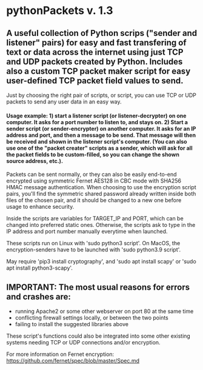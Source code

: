 # pythonPackets v. 1.3

## A useful collection of Python scrips ("sender and listener" pairs) for easy and fast transfering of text or data across the internet using just TCP and UDP packets created by Python. Includes also a custom TCP packet maker script for easy user-defined TCP packet field values to send.

Just by choosing the right pair of scripts, or script, you can use TCP or UDP packets to send any user data in an easy way.

#### Usage example: 1) start a listener script (or listener-decrypter) on one computer. It asks for a port number to listen to, and stays on. 2) Start a sender script (or sender-encrypter) on another computer. It asks for an IP address and port, and then a message to be send. That message will then be received and shown in the listener script's computer. (You can also use one of the "packet creater" scripts as a sender, which will ask for all the packet fields to be custom-filled, so you can change the shown source address, etc.).

Packets can be sent normally, or they can also be easily end-to-end encrypted using symmetric Fernet AES128 in CBC mode with SHA256 HMAC message authentication. When choosing to use the encryption script pairs, you'll find the symmetric shared password already written inside both files of the chosen pair, and it should be changed to a new one before usage to enhance security.

Inside the scripts are variables for TARGET_IP and PORT, which can be changed into preferred static ones. Otherwise, the scripts ask to type in the IP address and port number manually everytime when launched.

These scripts run on Linux with 'sudo python3 script'. On MacOS, the encryption-senders have to be launched with 'sudo python3.9 script'.

May require 'pip3 install cryptography', and 'sudo apt install scapy' or 'sudo apt install python3-scapy'.

## IMPORTANT: The most usual reasons for errors and crashes are:
- running Apache2 or some other webserver on port 80 at the same time
- conflicting firewall settings locally, or between the two points
- failing to install the suggested libraries above

These script's functions could also be integrated into some other existing systems needing TCP or UDP connections and/or encryption.

For more information on Fernet encryption: https://github.com/fernet/spec/blob/master/Spec.md
